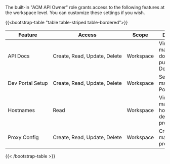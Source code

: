 The built-in "ACM API Owner" role grants access to the following features at the workspace level. You can customize these settings if you wish.

{{<bootstrap-table "table table-striped table-bordered">}}

| Feature                    | Access                                      | Scope     | Description                                                  |
|----------------------------|---------------------------------------------|-----------|--------------------------------------------------------------|
| API Docs                   | Create,&nbsp;Read,&nbsp;Update,&nbsp;Delete | Workspace | View and manage API documentation published to a Dev Portal. |
| Dev&nbsp;Portal&nbsp;Setup | Create, Read, Update, Delete                | Workspace | Set up and manage Dev Portals.                               |
| Hostnames                  | Read                                        | Workspace | View and manage hostnames for deploying proxies.             |
| Proxy Config               | Create, Read, Update, Delete                | Workspace | Create and manage proxies.                                   |

{{< /bootstrap-table >}}

<!-- Do not remove. Keep this code at the bottom of the include -->
<!-- DOCS-1175 -->
